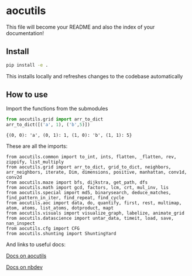 aocutils
================

<!-- WARNING: THIS FILE WAS AUTOGENERATED! DO NOT EDIT! -->

This file will become your README and also the index of your
documentation!

## Install

``` sh
pip install -e .
```

This installs locally and refreshes changes to the codebase
automatically

## How to use

Import the functions from the submodules

``` python
from aocutils.grid import arr_to_dict
arr_to_dict([('a', 1), ('b',5)])
```

    {(0, 0): 'a', (0, 1): 1, (1, 0): 'b', (1, 1): 5}

These are all the imports:

    from aocutils.common import to_int, ints, flatten, _flatten, rev, zippify, list_multiply
    from aocutils.grid import arr_to_dict, grid_to_dict, neighbors, arr_neighbors, iterate, Dim, dimensions, positive, manhattan, conv1d, conv2d
    from aocutils.maze import bfs, dijkstra, get_path, dfs
    from aocutils.math import gcd, factors, lcm, crt, mul_inv, lis
    from aocutils.special import md5, binarysearch, deduce_matches, find_pattern_in_iter, find_repeat, find_cycle
    from aocutils.aoc import data, do, quantify, first, rest, multimap, atom, atoms, list_atoms, dotproduct, mapt
    from aocutils.visuals import visualize_graph, labelize, animate_grid
    from aocutils.datascience import untar_data, timeit, load, save, nan_inspect
    from aocutils.cfg import CFG
    from aocutils.shunting import ShuntingYard

And links to useful docs:

[Docs on aocutils](https://jvanelteren.github.io/aocutils/)

[Docs on nbdev](https://nbdev.fast.ai/explanations/directives.html)
